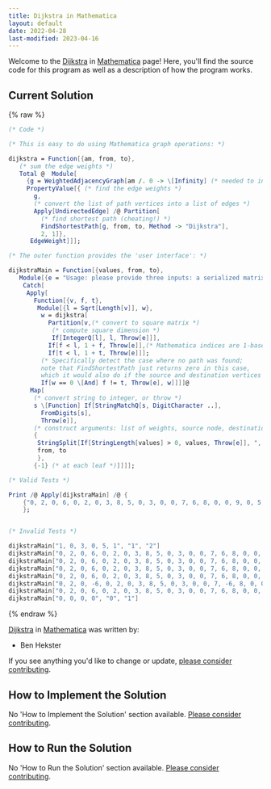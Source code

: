 ```yaml
---
title: Dijkstra in Mathematica
layout: default
date: 2022-04-28
last-modified: 2023-04-16
---
```


Welcome to the [Dijkstra](https://sampleprograms.io/projects/dijkstra) in [Mathematica](https://sampleprograms.io/languages/mathematica) page! Here, you'll find the source code for this program as well as a description of how the program works.

## Current Solution

{% raw %}

```mathematica
(* Code *)

(* This is easy to do using Mathematica graph operations: *)

dijkstra = Function[{am, from, to},
   (* sum the edge weights *)
   Total @  Module[
     {g = WeightedAdjacencyGraph[am /. 0 -> \[Infinity] (* needed to indicate no edge *)]},
     PropertyValue[{ (* find the edge weights *)
       g,
       (* convert the list of path vertices into a list of edges *)
       Apply[UndirectedEdge] /@ Partition[
         (* find shortest path (cheating!) *)
         FindShortestPath[g, from, to, Method -> "Dijkstra"],
         2, 1]},
      EdgeWeight]]];

(* The outer function provides the 'user interface': *)

dijkstraMain = Function[{values, from, to},
   Module[{e = "Usage: please provide three inputs: a serialized matrix, a source node and a destination node"},
    Catch[
     Apply[
       Function[{v, f, t},
        Module[{l = Sqrt[Length[v]], w},
         w = dijkstra[
           Partition[v,(* convert to square matrix *)
            (* compute square dimension *)
            If[IntegerQ[l], l, Throw[e]]],
           If[f < l, 1 + f, Throw[e]],(* Mathematica indices are 1-based *)
           If[t < l, 1 + t, Throw[e]]];
         (* Specifically detect the case where no path was found; 
         note that FindShortestPath just returns zero in this case, 
         which it would also do if the source and destination vertices are the same. *)
         If[w == 0 \[And] f != t, Throw[e], w]]]]@
      Map[
       (* convert string to integer, or throw *)
       s \[Function] If[StringMatchQ[s, DigitCharacter ..],
         FromDigits[s],
         Throw[e]],
       (* construct arguments: list of weights, source node, destination node *)
       {
        StringSplit[If[StringLength[values] > 0, values, Throw[e]], ", "],
        from, to
        },
       {-1} (* at each leaf *)]]]];

(* Valid Tests *)

Print /@ Apply[dijkstraMain] /@ {
    {"0, 2, 0, 6, 0, 2, 0, 3, 8, 5, 0, 3, 0, 0, 7, 6, 8, 0, 0, 9, 0, 5, 7, 9, 0", "0", "1"}
    };


(* Invalid Tests *)

dijkstraMain["1, 0, 3, 0, 5, 1", "1", "2"]
dijkstraMain["0, 2, 0, 6, 0, 2, 0, 3, 8, 5, 0, 3, 0, 0, 7, 6, 8, 0, 0, 9, 0, 5, 7, 9, 0", "0", ""]
dijkstraMain["0, 2, 0, 6, 0, 2, 0, 3, 8, 5, 0, 3, 0, 0, 7, 6, 8, 0, 0, 9, 0, 5, 7, 9, 0", "", ""]
dijkstraMain["0, 2, 0, 6, 0, 2, 0, 3, 8, 5, 0, 3, 0, 0, 7, 6, 8, 0, 0, 9, 0, 5, 7, 9, 0", "-1", "2"]
dijkstraMain["0, 2, 0, 6, 0, 2, 0, 3, 8, 5, 0, 3, 0, 0, 7, 6, 8, 0, 0, 9, 0, 5, 7, 9, 0", "1", "-2"]
dijkstraMain["0, 2, 0, -6, 0, 2, 0, 3, 8, 5, 0, 3, 0, 0, 7, -6, 8, 0, 0, 9, 0, 5, 7, 9, 0", "1", "2"]
dijkstraMain["0, 2, 0, 6, 0, 2, 0, 3, 8, 5, 0, 3, 0, 0, 7, 6, 8, 0, 0, 9, 0, 5, 7, 9, 0", "1", "10"]
dijkstraMain["0, 0, 0, 0", "0", "1"]
```

{% endraw %}

[Dijkstra](https://sampleprograms.io/projects/dijkstra) in [Mathematica](https://sampleprograms.io/languages/mathematica) was written by:

- Ben Hekster

If you see anything you'd like to change or update, [please consider contributing](https://github.com/TheRenegadeCoder/sample-programs).

## How to Implement the Solution

No 'How to Implement the Solution' section available. [Please consider contributing](https://github.com/TheRenegadeCoder/sample-programs-website).

## How to Run the Solution

No 'How to Run the Solution' section available. [Please consider contributing](https://github.com/TheRenegadeCoder/sample-programs-website).